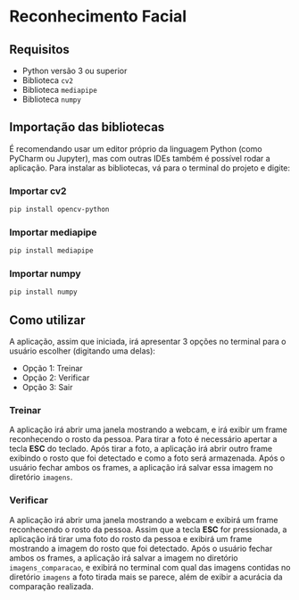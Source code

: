 # Reconhecimento Facial

## Requisitos

- Python versão 3 ou superior
- Biblioteca `cv2`
- Biblioteca `mediapipe`
- Biblioteca `numpy`

## Importação das bibliotecas

É recomendando usar um editor próprio da linguagem Python (como PyCharm ou Jupyter), mas com outras IDEs também é possível rodar a aplicação. Para instalar as bibliotecas, vá para o terminal do projeto e digite:

### Importar cv2

```sh
pip install opencv-python
```

### Importar mediapipe

```sh
pip install mediapipe
```

### Importar numpy

```sh
pip install numpy
```

## Como utilizar

A aplicação, assim que iniciada, irá apresentar 3 opções no terminal para o usuário escolher (digitando uma delas):

- Opção 1: Treinar
- Opção 2: Verificar
- Opção 3: Sair

### Treinar

A aplicação irá abrir uma janela mostrando a webcam, e irá exibir um frame reconhecendo o rosto da pessoa. Para tirar a foto é necessário apertar a tecla **ESC** do teclado. Após tirar a foto, a aplicação irá abrir outro frame exibindo o rosto que foi detectado e como a foto será armazenada. Após o usuário fechar ambos os frames, a aplicação irá salvar essa imagem no diretório `imagens`.

### Verificar

A aplicação irá abrir uma janela mostrando a webcam e exibirá um frame reconhecendo o rosto da pessoa. Assim que a tecla **ESC** for pressionada, a aplicação irá tirar uma foto do rosto da pessoa e exibirá um frame mostrando a imagem do rosto que foi detectado. Após o usuário fechar ambos os frames, a aplicação irá salvar a imagem no diretório `imagens_comparacao`, e exibirá no terminal com qual das imagens contidas no diretório `imagens` a foto tirada mais se parece, além de exibir a acurácia da comparação realizada.
